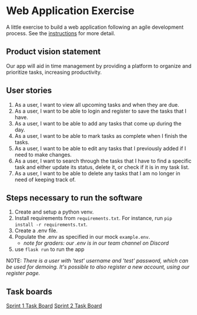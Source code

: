 # Web Application Exercise

A little exercise to build a web application following an agile development process. See the [instructions](instructions.md) for more detail.

## Product vision statement

Our app will aid in time management by providing a platform to organize and prioritize tasks, increasing productivity.

## User stories

1. As a user, I want to view all upcoming tasks and when they are due.
2. As a user, I want to be able to login and register to save the tasks that I have. 
3. As a user, I want to be able to add any tasks that come up during the day.
4. As a user, I want to be able to mark tasks as complete when I finish the tasks.
5. As a user, I want to be able to edit any tasks that I previously added if I need to make changes.
6. As a user, I want to search through the tasks that I have to find a specific task and either update its status, delete it, or check if it is in my task list.
7. As a user, I want to be able to delete any tasks that I am no longer in need of keeping track of. 

## Steps necessary to run the software

1. Create and setup a python venv.
2. Install requirements from `requirements.txt`. For instance, run `pip install -r requirements.txt`.
3. Create a .env file.
4. Populate the .env as specified in our mock `example.env`.
    - *note for graders: our .env is in our team channel on Discord*
5. use `flask run` to run the app

NOTE: *There is a user with 'test' username and 'test' password, which can be used for demoing. It's possible to also register a new account, using our register page.*

## Task boards

[Sprint 1 Task Board](https://github.com/orgs/software-students-fall2024/projects/11/views/1)
[Sprint 2 Task Board](https://github.com/orgs/software-students-fall2024/projects/74/views/1)